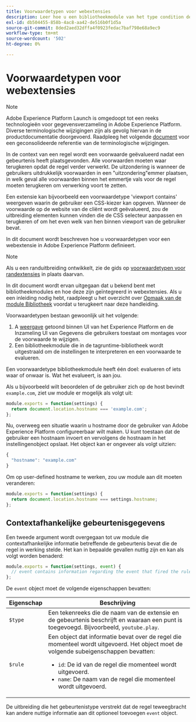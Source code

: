 ```yaml
---
title: Voorwaardetypen voor webextensies
description: Leer hoe u een bibliotheekmodule van het type condition definieert voor een tagextensie in een webeigenschap.
exl-id: db504455-858b-4ac8-aa42-de516b0f1d5a
source-git-commit: 8ded2aed32dffa4f0923fedac7baf798e68a9ec9
workflow-type: tm+mt
source-wordcount: '502'
ht-degree: 0%

---
```


# Voorwaardetypen voor webextensies

>[!NOTE]
>
>Adobe Experience Platform Launch is omgedoopt tot een reeks technologieën voor gegevensverzameling in Adobe Experience Platform. Diverse terminologische wijzigingen zijn als gevolg hiervan in de productdocumentatie doorgevoerd. Raadpleeg het volgende [document](../../term-updates.md) voor een geconsolideerde referentie van de terminologische wijzigingen.

In de context van een regel wordt een voorwaarde geëvalueerd nadat een gebeurtenis heeft plaatsgevonden. Alle voorwaarden moeten waar terugkeren opdat de regel verder verwerkt. De uitzondering is wanneer de gebruikers uitdrukkelijk voorwaarden in een &quot;uitzondering&quot;emmer plaatsen, in welk geval alle voorwaarden binnen het emmertje vals voor de regel moeten terugkeren om verwerking voort te zetten.

Een extensie kan bijvoorbeeld een voorwaardetype &#39;viewport contains&#39; weergeven waarin de gebruiker een CSS-kiezer kan opgeven. Wanneer de voorwaarde op de website van de cliënt wordt geëvalueerd, zou de uitbreiding elementen kunnen vinden die de CSS selecteur aanpassen en terugkeren of om het even welk van hen binnen viewport van de gebruiker bevat.

In dit document wordt beschreven hoe u voorwaardetypen voor een webextensie in Adobe Experience Platform definieert.

>[!NOTE]
>
>Als u een randuitbreiding ontwikkelt, zie de gids op [voorwaardetypen voor randextensies](../edge/condition-types.md) in plaats daarvan.
>
>In dit document wordt ervan uitgegaan dat u bekend bent met bibliotheekmodules en hoe deze zijn geïntegreerd in webextensies. Als u een inleiding nodig hebt, raadpleegt u het overzicht over [Opmaak van de module Bibliotheek](./format.md) voordat u terugkeert naar deze handleiding.

Voorwaardetypen bestaan gewoonlijk uit het volgende:

1. A [weergave](./views.md) getoond binnen UI van het Experience Platform en de Inzameling UI van Gegevens die gebruikers toestaat om montages voor de voorwaarde te wijzigen.
2. Een bibliotheekmodule die in de tagruntime-bibliotheek wordt uitgestraald om de instellingen te interpreteren en een voorwaarde te evalueren.

Een voorwaardetype bibliotheekmodule heeft één doel: evalueren of iets waar of onwaar is. Wat het evalueert, is aan jou.

Als u bijvoorbeeld wilt beoordelen of de gebruiker zich op de host bevindt `example.com`, ziet uw module er mogelijk als volgt uit:

```js
module.exports = function(settings) {
  return document.location.hostname === 'example.com';
};
```

Nu, overweeg een situatie waarin u hostname door de gebruiker van Adobe Experience Platform configureerbaar wilt maken. U kunt toestaan dat de gebruiker een hostnaam invoert en vervolgens de hostnaam in het instellingenobject opslaat. Het object kan er ongeveer als volgt uitzien:

```js
{
  "hostname": "example.com"
}
```

Om op user-defined hostname te werken, zou uw module aan dit moeten veranderen:

```js
module.exports = function(settings) {
  return document.location.hostname === settings.hostname;
};
```

## Contextafhankelijke gebeurtenisgegevens

Een tweede argument wordt overgegaan tot uw module die contextafhankelijke informatie betreffende de gebeurtenis bevat die de regel in werking stelde. Het kan in bepaalde gevallen nuttig zijn en kan als volgt worden benaderd:

```js
module.exports = function(settings, event) {
  // event contains information regarding the event that fired the rule
};
```

De `event` object moet de volgende eigenschappen bevatten:

| Eigenschap | Beschrijving |
| --- | --- |
| `$type` | Een tekenreeks die de naam van de extensie en de gebeurtenis beschrijft en waaraan een punt is toegevoegd. Bijvoorbeeld, `youtube.play`. |
| `$rule` | Een object dat informatie bevat over de regel die momenteel wordt uitgevoerd. Het object moet de volgende subeigenschappen bevatten:<ul><li>`id`: De id van de regel die momenteel wordt uitgevoerd.</li><li>`name`: De naam van de regel die momenteel wordt uitgevoerd.</li></ul> |

De uitbreiding die het gebeurtenistype verstrekt dat de regel teweegbracht kan andere nuttige informatie aan dit optioneel toevoegen `event` object.
